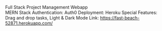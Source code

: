 Full Stack Project Management Webapp 	
MERN Stack
Authentication: Auth0
Deployment: Heroku
Special Features: Drag and drop tasks, Light & Dark Mode
Link: https://fast-beach-52871.herokuapp.com/ 
